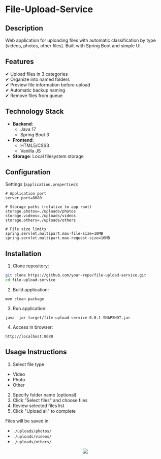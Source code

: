 # File-Upload-Service

## Description 
Web application for uploading files with automatic classification by type (videos, photos, other files). Built with Spring Boot and simple UI.

## Features
✔ Upload files in 3 categories  
✔ Organize into named folders  
✔ Preview file information before upload  
✔ Automatic backup naming  
✔ Remove files from queue   

## Technology Stack
- **Backend**: 
  - Java 17
  - Spring Boot 3
- **Frontend**:
  - HTML5/CSS3
  - Vanilla JS
- **Storage**: Local filesystem storage

## Configuration
Settings (`application.properties`):
```properties
# Application port
server.port=8080

# Storage paths (relative to app root)
storage.photos=./uploads/photos
storage.videos=./uploads/videos
storage.others=./uploads/others

# File size limits
spring.servlet.multipart.max-file-size=10MB
spring.servlet.multipart.max-request-size=10MB
```

## Installation
1. Clone repository:
```bash
git clone https://github.com/your-repo/file-upload-service.git
cd file-upload-service
```
2. Build application:
```
mvn clean package
```
3. Run application:
```
java -jar target/file-upload-service-0.0.1-SNAPSHOT.jar
```
4. Access in browser:
```
http://localhost:8080
```

## Usage Instructions
1. Select file type 
- Video
- Photo
- Other
2. Specify folder name (optional)
3. Click "Select files" and choose files
4. Review selected files list
5. Click "Upload all" to complete

Files will be saved in:
- ```./uploads/photos/```
- ```./uploads/videos/```
- ```./uploads/others/```

<div align="center">
  <img src="![image](https://github.com/user-attachments/assets/5f4398ff-4619-461a-a4f4-3c90c0bea74b)">
</div>



